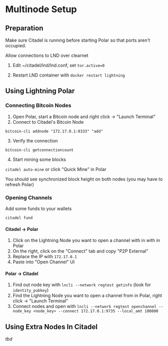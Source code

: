 # Multinode Setup

## Preparation

Make sure Citadel is running before starting Polar so that ports aren't occupied.

Allow connections to LND over clearnet

1. Edit ~/citadel/lnd/lnd.conf, set `tor.active=0`

2. Restart LND container with `docker restart lightning`

## Using Lightning Polar

### Connecting Bitcoin Nodes

1. Open Polar, start a Bitcoin node and right click -> "Launch Terminal"
2. Connect to Citadel's Bitcoin Node

```shell
bitcoin-cli addnode "172.17.0.1:8333" "add"
```

3. Verify the connection

```shell
bitcoin-cli getconnectioncount
```

4. Start mining some blocks

`citadel auto-mine` or click "Quick Mine" in Polar

You should see synchronized block height on both nodes (you may have to refresh Polar)

### Opening Channels

Add some funds to your wallets

```shell
citadel fund
```

#### Citadel -> Polar

1. Click on the Lightning Node you want to open a channel with in with in Polar
2. On the right, click on the "Connect" tab and copy "P2P External"
3. Replace the IP with `172.17.0.1`
4. Paste into "Open Channel" UI

#### Polar -> Citadel

1. Find out node key with `lncli --network regtest getinfo` (look for `identity_pubkey`)
2. Find the Lightning Node you want to open a channel from in Polar, right click -> "Launch Terminal"
3. Connect nodes and open with `lncli --network regtest openchannel --node_key <node_key> --connect 172.17.0.1:9735 --local_amt 100000`

## Using Extra Nodes In Citadel

_tbd_
